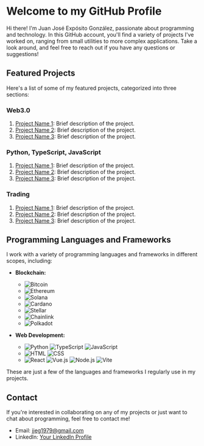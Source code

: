 # Welcome to my GitHub Profile

Hi there! I'm Juan José Expósito González, passionate about programming and technology. In this GitHub account, you'll find a variety of projects I've worked on, ranging from small utilities to more complex applications. Take a look around, and feel free to reach out if you have any questions or suggestions!

## Featured Projects

Here's a list of some of my featured projects, categorized into three sections:

### Web3.0

1. [Project Name 1](project-link): Brief description of the project.
2. [Project Name 2](project-link): Brief description of the project.
3. [Project Name 3](project-link): Brief description of the project.

### Python, TypeScript, JavaScript

1. [Project Name 1](project-link): Brief description of the project.
2. [Project Name 2](project-link): Brief description of the project.
3. [Project Name 3](project-link): Brief description of the project.

### Trading

1. [Project Name 1](project-link): Brief description of the project.
2. [Project Name 2](project-link): Brief description of the project.
3. [Project Name 3](project-link): Brief description of the project.

## Programming Languages and Frameworks

I work with a variety of programming languages and frameworks in different scopes, including:

- **Blockchain:**
  - ![Bitcoin](https://img.shields.io/badge/Bitcoin-000000?style=flat-square&logo=bitcoin&logoColor=white)
  - ![Ethereum](https://img.shields.io/badge/Ethereum-3C3C3D?style=flat-square&logo=ethereum&logoColor=white)
  - ![Solana](https://img.shields.io/badge/Solana-1D1D1D?style=flat-square&logo=solana&logoColor=white)
  - ![Cardano](https://img.shields.io/badge/Cardano-0D1726?style=flat-square&logo=cardano&logoColor=white)
  - ![Stellar](https://img.shields.io/badge/Stellar-000000?style=flat-square&logo=stellar&logoColor=white)
  - ![Chainlink](https://img.shields.io/badge/Chainlink-375BD2?style=flat-square&logo=chainlink&logoColor=white)
  - ![Polkadot](https://img.shields.io/badge/Polkadot-E6007A?style=flat-square&logo=polkadot&logoColor=white)

- **Web Development:**
  - ![Python](https://img.shields.io/badge/Python-3776AB?style=flat-square&logo=python&logoColor=white)
    ![TypeScript](https://img.shields.io/badge/TypeScript-3178C6?style=flat-square&logo=typescript&logoColor=white)
    ![JavaScript](https://img.shields.io/badge/JavaScript-F7DF1E?style=flat-square&logo=javascript&logoColor=black)
  - ![HTML](https://img.shields.io/badge/HTML5-E34F26?style=flat-square&logo=html5&logoColor=white)
    ![CSS](https://img.shields.io/badge/CSS3-1572B6?style=flat-square&logo=css3&logoColor=white)
  - ![React](https://img.shields.io/badge/React-61DAFB?style=flat-square&logo=react&logoColor=black)
    ![Vue.js](https://img.shields.io/badge/Vue.js-4FC08D?style=flat-square&logo=vue-dot-js&logoColor=white)
    ![Node.js](https://img.shields.io/badge/Node.js-339933?style=flat-square&logo=node-dot-js&logoColor=white)
    ![Vite](https://img.shields.io/badge/Vite-646CFF?style=flat-square&logo=vite&logoColor=white)

These are just a few of the languages and frameworks I regularly use in my projects.

## Contact

If you're interested in collaborating on any of my projects or just want to chat about programming, feel free to contact me!

- Email: jjeg1979@gmail.com
- LinkedIn: [Your LinkedIn Profile](https://www.linkedin.com/in/juan-jos%C3%A9-exp%C3%B3sito-gonz%C3%A1lez-31557117/)
